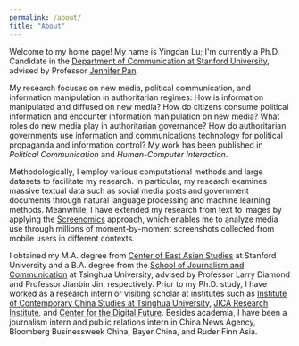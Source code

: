 ```yaml
---
permalink: /about/
title: "About"
---
```


Welcome to my home page! My name is Yingdan Lu; I'm currently a Ph.D. Candidate in the [Department of Communication at Stanford University](http://comm.stanford.edu), advised by Professor [Jennifer Pan](http://jenpan.com). 

My research focuses on new media, political communication, and information manipulation in authoritarian regimes: How is information manipulated and diffused on new media? How do citizens consume political information and encounter information manipulation on new media? What roles do new media play in authoritarian governance? How do authoritarian governments use information and communications technology for political propaganda and information control? My work has been published in <i>Political Communication</i> and <i>Human-Computer Interaction</i>. 

Methodologically, I employ various computational methods and large datasets to facilitate my research. In particular, my research examines massive textual data such as social media posts and government documents through natural language processing and machine learning methods. Meanwhile, I have extended my research from text to images by applying the [Screenomics](http://screenomics.stanford.edu/) approach, which enables me to analyze media use through millions of moment-by-moment screenshots collected from mobile users in different contexts. 

I obtained my M.A. degree from [Center of East Asian Studies](https://ceas.stanford.edu/) at Stanford University and a B.A. degree from the [School of Journalism and Communication](http://www.tsjc.tsinghua.edu.cn/) at Tsinghua University, advised by Professor Larry Diamond and Professor Jianbin Jin, respectively. Prior to my Ph.D. study, I have worked as a research intern or visiting scholar at institutes such as [Institute of Contemporary China Studies at Tsinghua University](http://www.iccs.tsinghua.edu.cn/), [JICA Research Institute](https://www.jica.go.jp/jica-ri/), and [Center for the Digital Future](https://www.digitalcenter.org/). Besides academia, I have been a journalism intern and public relations intern in China News Agency, Bloomberg Businessweek China, Bayer China, and Ruder Finn Asia.

